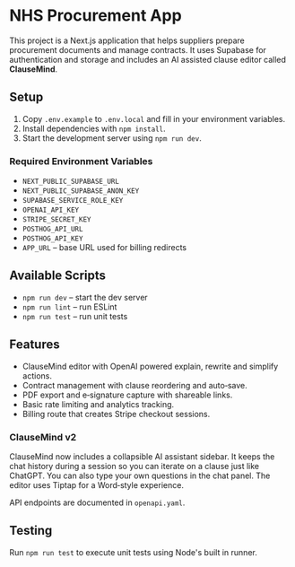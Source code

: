 # NHS Procurement App

This project is a Next.js application that helps suppliers prepare procurement documents and manage contracts. It uses Supabase for authentication and storage and includes an AI assisted clause editor called **ClauseMind**.

## Setup

1. Copy `.env.example` to `.env.local` and fill in your environment variables.
2. Install dependencies with `npm install`.
3. Start the development server using `npm run dev`.

### Required Environment Variables

- `NEXT_PUBLIC_SUPABASE_URL`
- `NEXT_PUBLIC_SUPABASE_ANON_KEY`
- `SUPABASE_SERVICE_ROLE_KEY`
- `OPENAI_API_KEY`
- `STRIPE_SECRET_KEY`
- `POSTHOG_API_URL`
- `POSTHOG_API_KEY`
- `APP_URL` – base URL used for billing redirects

## Available Scripts

- `npm run dev` – start the dev server
- `npm run lint` – run ESLint
- `npm run test` – run unit tests

## Features

- ClauseMind editor with OpenAI powered explain, rewrite and simplify actions.
- Contract management with clause reordering and auto‑save.
- PDF export and e‑signature capture with shareable links.
- Basic rate limiting and analytics tracking.
- Billing route that creates Stripe checkout sessions.

### ClauseMind v2

ClauseMind now includes a collapsible AI assistant sidebar. It keeps the chat
history during a session so you can iterate on a clause just like ChatGPT. You
can also type your own questions in the chat panel. The
editor uses Tiptap for a Word‑style experience.

API endpoints are documented in `openapi.yaml`.

## Testing

Run `npm run test` to execute unit tests using Node's built in runner.
